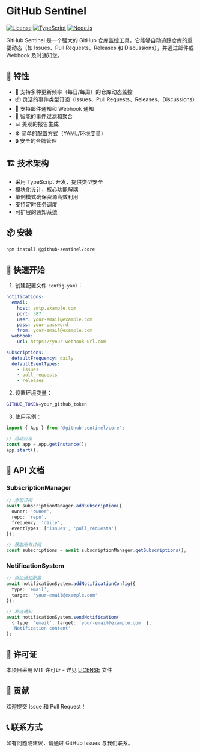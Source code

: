 # GitHub Sentinel

[![License](https://img.shields.io/badge/license-MIT-blue.svg)](LICENSE)
[![TypeScript](https://img.shields.io/badge/lang-typescript-blue.svg)](https://www.typescriptlang.org/)
[![Node.js](https://img.shields.io/badge/node-%3E%3D14-brightgreen.svg)](https://nodejs.org/)

GitHub Sentinel 是一个强大的 GitHub 仓库监控工具，它能够自动追踪仓库的重要动态（如 Issues、Pull Requests、Releases 和 Discussions），并通过邮件或 Webhook 及时通知您。

## 🌟 特性

- 🔄 支持多种更新频率（每日/每周）的仓库动态监控
- 📦 灵活的事件类型订阅（Issues、Pull Requests、Releases、Discussions）
- 📧 支持邮件通知和 Webhook 通知
- 🎯 智能的事件过滤和聚合
- 📊 美观的报告生成
- ⚙️ 简单的配置方式（YAML/环境变量）
- 🔒 安全的令牌管理

## 🏗️ 技术架构

- 采用 TypeScript 开发，提供类型安全
- 模块化设计，核心功能解耦
- 单例模式确保资源高效利用
- 支持定时任务调度
- 可扩展的通知系统

## 📦 安装

```bash
npm install @github-sentinel/core
```

## 🚀 快速开始

1. 创建配置文件 `config.yaml`：

```yaml
notifications:
  email:
    host: smtp.example.com
    port: 587
    user: your-email@example.com
    pass: your-password
    from: your-email@example.com
  webhook:
    url: https://your-webhook-url.com

subscriptions:
  defaultFrequency: daily
  defaultEventTypes:
    - issues
    - pull_requests
    - releases
```

2. 设置环境变量：

```bash
GITHUB_TOKEN=your_github_token
```

3. 使用示例：

```typescript
import { App } from '@github-sentinel/core';

// 启动应用
const app = App.getInstance();
app.start();
```

## 📖 API 文档

### SubscriptionManager

```typescript
// 添加订阅
await subscriptionManager.addSubscription({
  owner: 'owner',
  repo: 'repo',
  frequency: 'daily',
  eventTypes: ['issues', 'pull_requests']
});

// 获取所有订阅
const subscriptions = await subscriptionManager.getSubscriptions();
```

### NotificationSystem

```typescript
// 添加通知配置
await notificationSystem.addNotificationConfig({
  type: 'email',
  target: 'your-email@example.com'
});

// 发送通知
await notificationSystem.sendNotification(
  { type: 'email', target: 'your-email@example.com' },
  'Notification content'
);
```

## 📄 许可证

本项目采用 MIT 许可证 - 详见 [LICENSE](LICENSE) 文件

## 🤝 贡献

欢迎提交 Issue 和 Pull Request！

## 📞 联系方式

如有问题或建议，请通过 GitHub Issues 与我们联系。